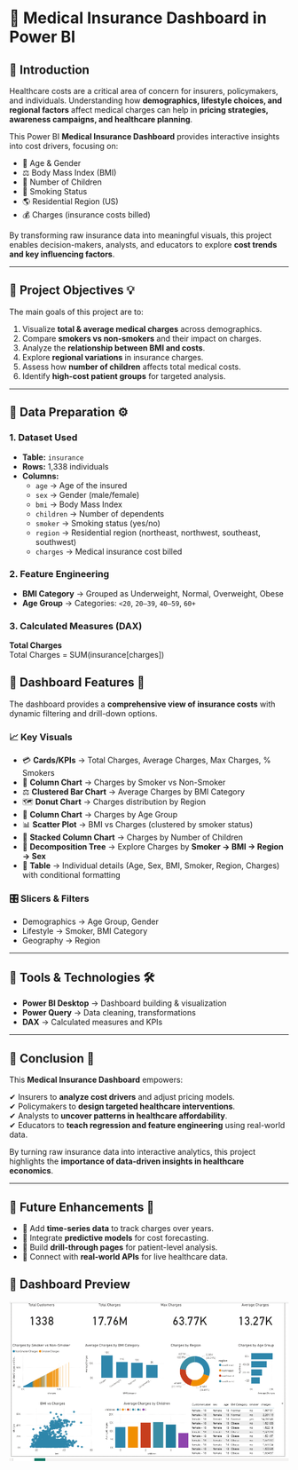 # 🏥 Medical Insurance Dashboard in Power BI  

## 🔹 Introduction  
Healthcare costs are a critical area of concern for insurers, policymakers, and individuals. Understanding how **demographics, lifestyle choices, and regional factors** affect medical charges can help in **pricing strategies, awareness campaigns, and healthcare planning**.  

This Power BI **Medical Insurance Dashboard** provides interactive insights into cost drivers, focusing on:  

- 👤 Age & Gender  
- ⚖️ Body Mass Index (BMI)  
- 👶 Number of Children  
- 🚬 Smoking Status  
- 🌎 Residential Region (US)  
- 💰 Charges (insurance costs billed)  

By transforming raw insurance data into meaningful visuals, this project enables decision-makers, analysts, and educators to explore **cost trends and key influencing factors**.  

---

## 🔹 Project Objectives 💡  
The main goals of this project are to:  

1. Visualize **total & average medical charges** across demographics.  
2. Compare **smokers vs non-smokers** and their impact on charges.  
3. Analyze the **relationship between BMI and costs**.  
4. Explore **regional variations** in insurance charges.  
5. Assess how **number of children** affects total medical costs.  
6. Identify **high-cost patient groups** for targeted analysis.  

---

## 🔹 Data Preparation ⚙️  

### 1. Dataset Used  
- **Table:** `insurance`  
- **Rows:** 1,338 individuals  
- **Columns:**  
  - `age` → Age of the insured  
  - `sex` → Gender (male/female)  
  - `bmi` → Body Mass Index  
  - `children` → Number of dependents  
  - `smoker` → Smoking status (yes/no)  
  - `region` → Residential region (northeast, northwest, southeast, southwest)  
  - `charges` → Medical insurance cost billed  

### 2. Feature Engineering  
- **BMI Category** → Grouped as Underweight, Normal, Overweight, Obese  
- **Age Group** → Categories: `<20`, `20–39`, `40–59`, `60+`  

### 3. Calculated Measures (DAX)  

**Total Charges**  
Total Charges = SUM(insurance[charges])
## 🔹 Dashboard Features 🎨  
The dashboard provides a **comprehensive view of insurance costs** with dynamic filtering and drill-down options.  

### 📈 Key Visuals  
- 💳 **Cards/KPIs** → Total Charges, Average Charges, Max Charges, % Smokers  
- 🚬 **Column Chart** → Charges by Smoker vs Non-Smoker  
- ⚖️ **Clustered Bar Chart** → Average Charges by BMI Category  
- 🗺️ **Donut Chart** → Charges distribution by Region  
- 👤 **Column Chart** → Charges by Age Group  
- 📊 **Scatter Plot** → BMI vs Charges (clustered by smoker status)  
- 👶 **Stacked Column Chart** → Charges by Number of Children  
- 🌳 **Decomposition Tree** → Explore Charges by **Smoker → BMI → Region → Sex**  
- 📑 **Table** → Individual details (Age, Sex, BMI, Smoker, Region, Charges) with conditional formatting  

### 🎛️ Slicers & Filters  
- Demographics → Age Group, Gender  
- Lifestyle → Smoker, BMI Category  
- Geography → Region  

---

## 🔹 Tools & Technologies 🛠️  
- **Power BI Desktop** → Dashboard building & visualization  
- **Power Query** → Data cleaning, transformations  
- **DAX** → Calculated measures and KPIs  

---

## 🔹 Conclusion 🏁  
This **Medical Insurance Dashboard** empowers:  

✔ Insurers to **analyze cost drivers** and adjust pricing models.  
✔ Policymakers to **design targeted healthcare interventions**.  
✔ Analysts to **uncover patterns in healthcare affordability**.  
✔ Educators to **teach regression and feature engineering** using real-world data.  

By turning raw insurance data into interactive analytics, this project highlights the **importance of data-driven insights in healthcare economics**.  

---

## 🔹 Future Enhancements 🚀  
- 📆 Add **time-series data** to track charges over years.  
- 🤖 Integrate **predictive models** for cost forecasting.  
- 🔎 Build **drill-through pages** for patient-level analysis.  
- 📡 Connect with **real-world APIs** for live healthcare data.  


## 📸 Dashboard Preview
<img src="Medical Insurance Cost Analysis Dashboard.png" alt="Insurance Dashboard" width="700"/>

